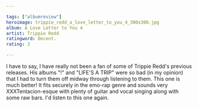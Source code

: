 ```yaml
---

tags: ["albumreview"]
heroimage: trippie_redd_a_love_letter_to_you_4_300x300.jpg
album: A Love Letter to You 4
artist: Trippie Redd
ratingword: Decent.
rating: 3

---
```


I have to say, I have really not been a fan of some of Trippie Redd's previous releases. His albums "!" and "LIFE'S A TRIP" were so bad (in my opinion) that I had to turn them off midway through listening to them. This one is much better! It fits securely in the emo-rap genre and sounds very XXXTentacion-esque with plenty of guitar and vocal singing along with some raw bars. I'd listen to this one again.
